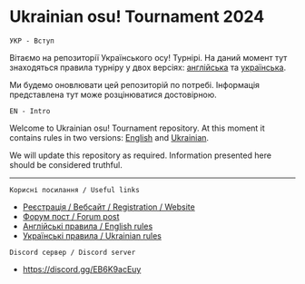 # Ukrainian osu! Tournament 2024

`УКР - Вступ`

Вітаємо на репозиторії Українського осу! Турнірі.
На даний момент тут знаходяться правила турніру у двох версіях: [англійська](https://github.com/osu-ukraine-hub/uot/blob/main/Rules/rules-english.md) та [українська](https://github.com/osu-ukraine-hub/uot/blob/main/Rules/rules-ukrainian.md).

Ми будемо оновлювати цей репозиторій по потребі. Інформація представлена тут може розцінюватися достовірною.

`EN - Intro`

Welcome to Ukrainian osu! Tournament repository.
At this moment it contains rules in two versions: [English](https://github.com/osu-ukraine-hub/uot/blob/main/Rules/rules-english.md) and [Ukrainian](https://github.com/osu-ukraine-hub/uot/blob/main/Rules/rules-ukrainian.md).

We will update this repository as required. Information presented here should be considered truthful.

---

`Корисні посилання / Useful links`

* [Реєстрація / Вебсайт / Registration / Website](https://osuukraine.com)
* [Форум пост / Forum post](https://osu.ppy.sh/community/forums/topics/1912855?n=1)
* [Англійські правила / English rules](https://github.com/osu-ukraine-hub/uot/blob/main/Rules/rules-english.md)
* [Українські правила / Ukrainian rules](https://github.com/osu-ukraine-hub/uot/blob/main/Rules/rules-ukrainian.md)

`Discord сервер / Discord server`

* https://discord.gg/EB6K9acEuy